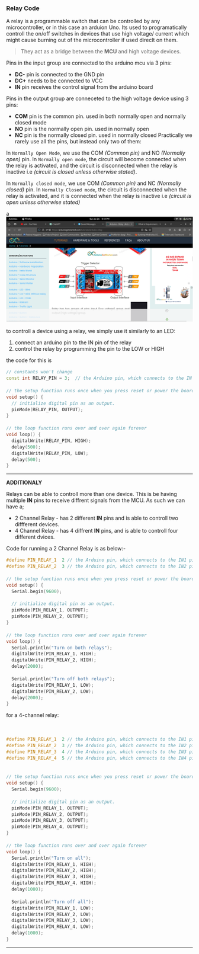 ### Relay Code

A relay is a programmable switch that can be controlled by any microcontroller, or in this case an arduion Uno. Its used to programatically controll the on/off switches in devices that use high voltage/ current which might cause burning out of the microcontroller if used direclt on them.

> They act as a bridge between the **MCU** and high voltage devices.

Pins in the input group are connected to the arduino mcu via 3 pins:

+ **DC-** pin is connected to the GND pin
+ **DC+** needs to be connected to VCC
+ **IN** pin receives the control signal from the arduino board

Pins in the output group are conneceted to the high voltage device using 3 pins:

+ **COM** pin is the common pin. used in both normally open and normally closed mode
+ **NO** pin is the normally open pin. used in normally open
+ **NC** pin is the normally closed pin. used in normally closed
  Practically we rarely use all the pins, but instead only two of them:

In `Normally Open Mode`, we use the COM *(Common pin)* and NO *(Normally open)* pin. In `Normally open mode`, the circuit will become connected when the relay is activated, and the circuit is disconnected when the relay is inactive i.e *(circuit is closed unless otherwise stated)*.

In `Normally closed mode`, we use COM  *(Common pin)* and NC *(Normally closed)* pin. In `Normally Closed mode`, the circuit is disconnected when the relay is activated, and it is connected when the relay is inactive i.e *(circuit is open unless otherwise stated)*

a ![2-channel-relay](relay.png)

to controll a device using a relay, we simply use it similarly to an LED:

1. connect an arduino pin to the IN pin of the relay
2. control the relay by programming the pin to the LOW or HIGH

the code for this is

```C++
// constants won't change
const int RELAY_PIN = 3;  // the Arduino pin, which connects to the IN pin of relay

// the setup function runs once when you press reset or power the board
void setup() {
  // initialize digital pin as an output.
  pinMode(RELAY_PIN, OUTPUT);
}

// the loop function runs over and over again forever
void loop() {
  digitalWrite(RELAY_PIN, HIGH);
  delay(500);
  digitalWrite(RELAY_PIN, LOW);
  delay(500);
}
```

---------

**ADDITIONALY**

Relays can be able to controll more than one device. This is be having multiple **IN** pins to receive diffrent signals from the MCU. As such we can have a;

+ 2 Channel Relay - has 2 different **IN** pins and is able to controll two diffferent devices.
+ 4 Channel Relay - has 4 diffrent **IN** pins, and is able to controll four different dvices.

Code for running a 2 Channel Relay is as below:-

```C++
#define PIN_RELAY_1  2 // the Arduino pin, which connects to the IN1 pin of relay module
#define PIN_RELAY_2  3 // the Arduino pin, which connects to the IN2 pin of relay module

// the setup function runs once when you press reset or power the board
void setup() {
  Serial.begin(9600);

  // initialize digital pin as an output.
  pinMode(PIN_RELAY_1, OUTPUT);
  pinMode(PIN_RELAY_2, OUTPUT);
}

// the loop function runs over and over again forever
void loop() {
  Serial.println("Turn on both relays");
  digitalWrite(PIN_RELAY_1, HIGH);
  digitalWrite(PIN_RELAY_2, HIGH);
  delay(2000);

  Serial.println("Turn off both relays");
  digitalWrite(PIN_RELAY_1, LOW);
  digitalWrite(PIN_RELAY_2, LOW);
  delay(2000);
}
```

for a 4-channel relay:

```C++


#define PIN_RELAY_1  2 // the Arduino pin, which connects to the IN1 pin of relay module
#define PIN_RELAY_2  3 // the Arduino pin, which connects to the IN2 pin of relay module
#define PIN_RELAY_3  4 // the Arduino pin, which connects to the IN3 pin of relay module
#define PIN_RELAY_4  5 // the Arduino pin, which connects to the IN4 pin of relay module


// the setup function runs once when you press reset or power the board
void setup() {
  Serial.begin(9600);

  // initialize digital pin as an output.
  pinMode(PIN_RELAY_1, OUTPUT);
  pinMode(PIN_RELAY_2, OUTPUT);
  pinMode(PIN_RELAY_3, OUTPUT);
  pinMode(PIN_RELAY_4, OUTPUT);
}

// the loop function runs over and over again forever
void loop() {
  Serial.println("Turn on all");
  digitalWrite(PIN_RELAY_1, HIGH);
  digitalWrite(PIN_RELAY_2, HIGH);
  digitalWrite(PIN_RELAY_3, HIGH);
  digitalWrite(PIN_RELAY_4, HIGH);
  delay(1000);

  Serial.println("Turn off all");
  digitalWrite(PIN_RELAY_1, LOW);
  digitalWrite(PIN_RELAY_2, LOW);
  digitalWrite(PIN_RELAY_3, LOW);
  digitalWrite(PIN_RELAY_4, LOW);
  delay(1000);
}
```

------------
